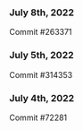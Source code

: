 ### July 8th, 2022

Commit #263371

### July 5th, 2022

Commit #314353


### July 4th, 2022

Commit #72281

